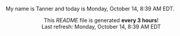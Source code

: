 My name is Tanner and today is Monday, October 14, 8:39 AM EDT.

<p align="center">This <i>README</i> file is generated <b>every 3 hours</b>!</br>Last refresh: Monday, October 14, 8:39 AM EDT<br /></p>

